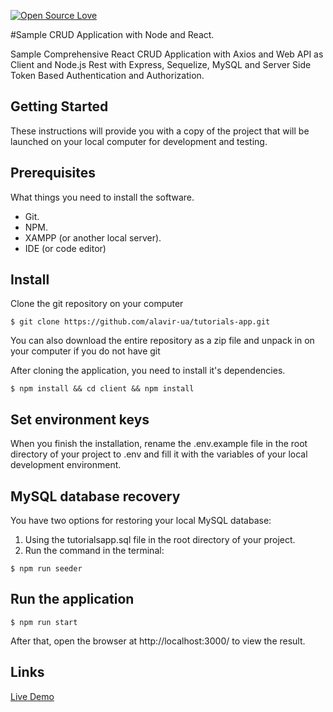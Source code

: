 [![Open Source Love](https://badges.frapsoft.com/os/v1/open-source.svg?v=103)](https://github.com/ellerbrock/open-source-badges/)

#Sample CRUD Application with Node and React.

 Sample Comprehensive React CRUD Application with Axios and Web API as Client and Node.js Rest with Express, Sequelize, MySQL and Server Side Token Based Authentication and Authorization.  

## Getting Started
These instructions will provide you with a copy of the project that will be launched on your local computer for development and testing.

## Prerequisites
What things you need to install the software.

- Git.
- NPM.
- XAMPP (or another local server).
- IDE (or code editor)


## Install
Clone the git repository on your computer
```
$ git clone https://github.com/alavir-ua/tutorials-app.git
```
You can also download the entire repository as a zip file and unpack in on your computer if you do not have git

After cloning the application, you need to install it's dependencies.
```
$ npm install && cd client && npm install
```

## Set environment keys
When you finish the installation, rename the .env.example file in the root directory of your project to .env and fill it with the variables of your local development environment.

## MySQL database recovery 
You have two options for restoring your local MySQL database:
1. Using the tutorialsapp.sql file in the root directory of your project.
2. Run the command in the terminal:
```
$ npm run seeder
```

## Run the application
```
$ npm run start
```
After that, open the browser at http://localhost:3000/ to view the result.
## Links
[Live Demo](https://tutorials-app.herokuapp.com/)
